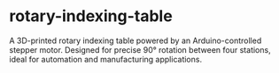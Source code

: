 # rotary-indexing-table
A 3D-printed rotary indexing table powered by an Arduino-controlled stepper motor. Designed for precise 90° rotation between four stations, ideal for automation and manufacturing applications.
